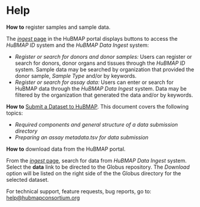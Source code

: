 # Help

**How to** register samples and sample data.

The [*ingest* page](https://ingest.hubmapconsortium.org) in the HuBMAP portal displays buttons to access the *HuBMAP ID* system and the *HuBMAP Data Ingest* system:

- *Register or search for donors and donor samples:*
Users can register or search for donors, donor organs and tissues through the *HuBMAP ID* system. Sample data may be searched by organization that provided the donor sample, *Sample Type* and/or by keywords.
- *Register or search for assay data:*
Users can enter or search for HuBMAP data through the *HuBMAP Data Ingest* system. Data may be filtered by the organization that generated the data and/or by keywords.

**How to** [Submit a Dataset to HuBMAP](/docs/submission).
This document covers the following topics:

- *Required components and general structure of a data submission directory*
- *Preparing an assay metadata.tsv for data submission*


**How to** download data from the HuBMAP portal.

From the [*ingest* page](https://ingest.hubmapconsortium.org), search for data from *HuBMAP Data Ingest* system. Select the **data** link to be directed to the Globus repository. The *Download* option will be listed on the right side of the the Globus directory for the selected dataset.


For technical support, feature requests, bug reports, go to:
help@hubmapconsortium.org
